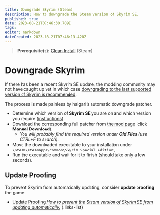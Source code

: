 ```yaml
---
title: Downgrade Skyrim (Steam)
description: How to downgrade the Steam version of Skyrim SE.
published: true
date: 2023-08-21T07:46:30.709Z
tags: 
editor: markdown
dateCreated: 2023-08-21T07:46:13.420Z
---
```


> **Prerequisite(s):** [Clean Install](/guides-tutorials/clean-install) (Steam)

# Downgrade Skyrim

If there has been a recent Skyrim SE update, the modding community may not have caught up yet in which case <u>downgrading to the last supported version of Skyrim is recommended</u>.

The process is made painless by halgari’s automatic downgrade patcher.

- Determine which version of **Skyrim SE** you are on and which version you require ([instructions](/guides-tutorials/version-check)).
- Download the corresponding full patcher from [the mod page](https://www.nexusmods.com/skyrimspecialedition/mods/57618?tab=files) (click **Manual Download**).
  - *You will probably find the required version under **Old Files** (use CTRL+F to search).*
- Move the downloaded executable to your installation under `\Steam\steamapps\common\Skyrim Special Edition\`.
- Run the executable and wait for it to finish (should take only a few seconds).

## Update Proofing

To prevent Skyrim from automatically updating, consider **update proofing** the game.

- [Update Proofing *How to prevent the Steam version of Skyrim SE from updating automatically.*](/guides-tutorials/update-proofing)
{.links-list}